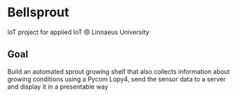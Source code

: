 # Bellsprout
IoT project for applied IoT @ Linnaeus University

## Goal
Build an automated sprout growing shelf that also collects information about growing conditions using a Pycom Lopy4, send the sensor data to a server and display it in a presentable way
